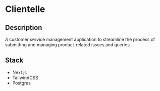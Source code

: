 # Clientelle

## Description 
A customer service management application to streamline the process of submitting and managing product-related issues and queries.

## Stack
 - Next.js
 - TailwindCSS
 - Postgres
